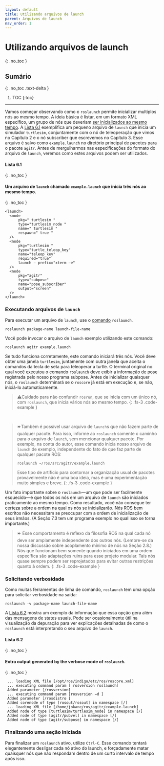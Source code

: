 ```yaml
---
layout: default
title: Utilizando arquivos de launch
parent: Arquivos de launch
nav_order: 1
---
```


# Utilizando arquivos de launch
{: .no_toc }

## Sumário
{: .no_toc .text-delta }

1. TOC
{:toc}
---

Vamos começar observando como o `roslaunch` permite inicializar multiplos nós ao mesmo tempo.
A ideia básica é listar, em um formato XML específico, um grupo de nós que deveriam [ser inicializados ao mesmo tempo](http://wiki.ros.org/roslaunch/XML). 
A [Lista 6.1](#lista-61) exemplifica um pequeno arquivo de `launch` que inicia um simulador `turtlesim`, conjuntamente com o nó de teleoperação que vimos no Capítulo 2 e o nó subscriber que escrevemos no Capítulo 3. Esse arquivo é salvo como `example.launch` no diretório principal de pacotes para o pacote `agitr`. Antes de mergulharmos nas especificações do formato do arquivo de `launch`, veremos como estes arquivos podem ser utilizados. 

#### **Lista 6.1**
{: .no_toc }
#### Um arquivo de `launch` chamado `example.launch` que inicia três nós ao mesmo tempo.
{: .no_toc }
```
<launch>
  <node
      pkg=" turtlesim "
      type="turtlesim_node "
      name=" turtlesim "
      respawn=" true "
  />
  <node
      pkg="turtlesim "
      type="turtle_teleop_key"
      name="teleop_key"
      required="true"
      launch − prefix="xterm −e"
  />
  <node
      pkg="agitr"
      type="subpose"
      name="pose_subscriber"
      output="screen"
  />
</launch>
```

### Executando arquivos de `launch`

Para executar um arquivo de `launch`, use o [comando](http://wiki.ros.org/roslaunch/CommandlineTools) `roslaunch`.  

```
roslaunch package-name launch-file-name
```

Você pode invocar o arquivo de `launch` exemplo utilizando este comando:

```
roslaunch agitr example.launch
```

Se tudo funciona corretamente, este comando iniciará três nós. Você deve obter uma janela `turtlesim`,
juntamente com outra janela que aceita o comandos da tecla de seta para teleoperar a turtle. O terminal
original no qual você executou o comando `roslaunch` deve exibir a informação de pose registrada pelo
nosso programa subpose. Antes de inicializar quaisquer nós, o `roslaunch` determinará se o `roscore` já
está em execução e, se não, iniciá-lo automaticamente. 

> ⚠️Cuidado para não confundir `rosrun`, que se inicia com um único nó, com `roslaunch`, que inicia vários
> nós ao mesmo tempo. 
{: .fs-3 .code-example }


<br />

> ⏩Também é possível usar arquivo de `launch`s que não fazem parte de qualquer pacote. Para isso,
> informe ao `roslaunch` somente o caminho para o arquivo de `launch`, sem mencionar qualquer pacote. 
> Por exemplo, na conta do autor, esse comando inicia nosso arquivo de `launch` de exemplo, independente
> do fato de que faz parte de qualquer pacote ROS:
>
> ```roslaunch ∼/ros/src/agitr/example.launch```
>
> Esse tipo de artificio para contornar a organização usual de pacotes provavelmente não é uma boa ideia, mas é 
> uma experimentação muito simples e breve. 
{: .fs-3 .code-example }


Um fato importante sobre o  `roslaunch`—um que pode ser facilmente esquecido—é que todos os nós em um
arquivo de `launch` são iniciados praticamente ao mesmo tempo. Como resultado, você não consegue ter certeza sobre a ordem
na qual os nós se inicializarão. Nós ROS bem escritos não necessitam se preocupar com a ordem de inicialização 
de seus irmãos. (A Seção 7.3 tem um programa exemplo no qual isso se torna importante.)

> ⏩ Esse comportamento é reflexo da filosofia ROS na qual cada nó deve ser amplamente independente dos outros nós. 
> (Lembre-se da nossa discussão sobre acoplamento mínimo de nós na Seção 2.8.) Nós que funcionam bem somente quando 
> iniciados em uma ordem específica são adaptações ruins para esse projeto modular. Tais nós quase sempre podem ser 
> reprojetados para evitar outras restrições quanto à ordem. 
{: .fs-3 .code-example }



### Solicitando verbosidade 

Como muitas ferramentas de linha de comando, `roslaunch` tem uma opção para solicitar verbosidade na saída: 

```
roslaunch -v package-name launch-file-name
```

A [Lista 6.2](#lista-62) mostra um exemplo da informação que essa opção gera além das mensagens de states usuais. 
Pode ser ocasionalmente útil na visualização da depuração para ver explicações detalhadas de como o 
`roslaunch` está interpretando o seu arquivo de `launch`.

#### **Lista 6.2**
{: .no_toc }
#### Extra output generated by the verbose mode of `roslaunch`.
{: .no_toc }
```
 ... loading XML file [/opt/ros/indigo/etc/ros/roscore.xml]
 ... executing command param [ rosversion roslaunch]
 Added parameter [/rosversion]
 ... executing command param [rosversion −d ]
 Added parameter [/rosdistro ]
 Added corenode of type [rosout/rosout] in namespace [/]
 ... loading XML file [/home/jokane/ros/agitr/example.launch]
 Added node of type [turtlesim/turtlesim_node] in namespace [/]
 Added node of type [agitr/pubvel] in namespace [/]
 Added node of type [agitr/subpose] in namespace [/]
```

### Finalizando uma seção iniciada

Para finalizar um `roslaunch` ativo, utilize `Ctrl-C`. Esse comando tentará elegantemente desligar cada nó ativo
do launch, e forçadamente matar quaisquer nós que não respondam dentro de um curto intervalo de tempo após isso.


